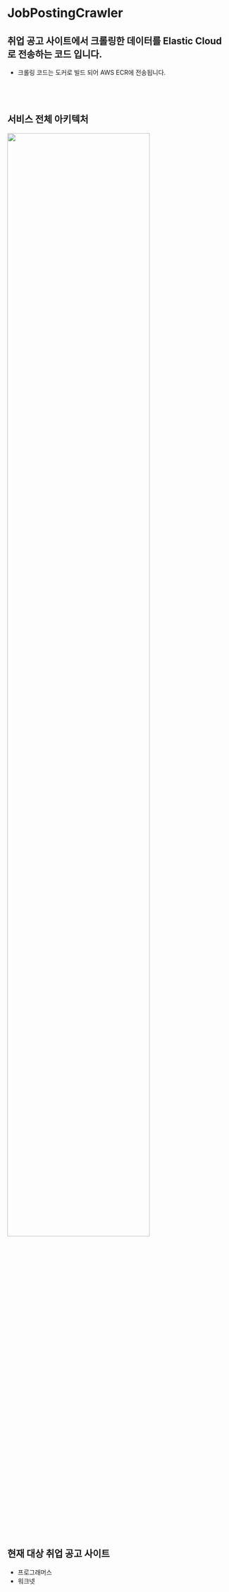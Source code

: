 # JobPostingCrawler

## 취업 공고 사이트에서 크롤링한 데이터를 Elastic Cloud로 전송하는 코드 입니다.
 - 크롤링 코드는 도커로 빌드 되어 AWS ECR에 전송됩니다.
<br/><br/><br/><br/>
## 서비스 전체 아키텍처
 <img width="80%" src="https://github.com/overnew/JobPostingCrawler/assets/43613584/ce609c86-8cff-4ca0-8d4e-b9a2e5b70b17"/>


<br/><br/>
## 현재 대상 취업 공고 사이트
 - 프로그래머스
 - 워크넷
